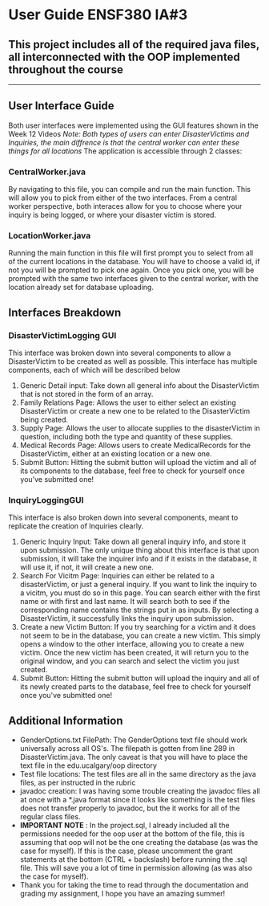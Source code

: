 # User Guide ENSF380 IA#3

## This project includes all of the required java files, all interconnected with the OOP implemented throughout the course
---
## User Interface Guide
Both user interfaces were implemented using the GUI features shown in the Week 12 Videos
*Note: Both types of users can enter DisasterVictims and Inquiries, the main diffrence is that the central worker can enter these things for all locations*
The application is accessible through 2 classes:
### CentralWorker.java
By navigating to this file, you can compile and run the main function. This will allow you to pick from either of the two interfaces. From a central worker perspective, both interaces allow for you to choose where your inquiry is being logged, or where your disaster victim is stored. 
### LocationWorker.java
Running the main function in this file will first prompt you to select from all of the current locations in the database. You will have to choose a valid id, if not you will be prompted to pick one again. Once you pick one, you will be prompted with the same two interfaces given to the central worker, with the location already set for database uploading. 
## Interfaces Breakdown
### DisasterVictimLogging GUI
This interface was broken down into several components to allow a DisasterVictim to be created as well as possible. This interface has multiple components, each of which will be described below
1. Generic Detail input: Take down all general info about the DisasterVictim that is not stored in the form of an array.
2. Family Relations Page: Allows the user to either select an existing DisasterVictim or create a new one to be related to the DisasterVictim being created.
3. Supply Page: Allows the user to allocate supplies to the disasterVictim in question, including both the type and quantity of these supplies.
4. Medical Records Page: Allows users to create MedicalRecords for the DisasterVictim, either at an existing location or a new one. 
5. Submit Button: Hitting the submit button will upload the victim and all of its components to the database, feel free to check for yourself once you've submitted one!
### InquiryLoggingGUI
This interface is also broken down into several components, meant to replicate the creation of Inquiries clearly.
1. Generic Inquiry Input: Take down all general inquiry info, and store it upon submission. The only unique thing about this interface is that upon submission, it will take the inquirer info and if it exists in the database, it will use it, if not, it will create a new one.
2. Search For Vicitm Page: Inquiries can either be related to a disasterVictim, or just a general inquiry. If you want to link the inquiry to a vicitm, you must do so in this page. You can search either with the first name or with first and last name. It will search both to see if the corresponding name contains the strings put in as inputs. By selecting a DisasterVictim, it successfully links the inquiry upon submission.
3. Create a new Victim Button: If you try searching for a victim and it does not seem to be in the database, you can create a new victim. This simply opens a window to the other interface, allowing you to create a new victim. Once the new victim has been created, it will return you to the original window, and you can search and select the victim you just created. 
4. Submit Button: Hitting the submit button will upload the inquiry and all of its newly created parts to the database, feel free to check for yourself once you've submitted one!
## Additional Information
- GenderOptions.txt FilePath: The GenderOptions text file should work universally across all OS's. The filepath is gotten from line 289 in DisasterVictim.java. The only caveat is that you will have to place the text file in the edu.ucalgary/oop directory
- Test file locations: The test files are all in the same directory as the java files, as per instructed in the rubric
- javadoc creation: I was having some trouble creating the javadoc files all at once with a *.java format since it looks like something is the test files does not transfer properly to javadoc, but the it works for all of the regular class files.
- **IMPORTANT NOTE** : In the project.sql, I already included all the permissions needed for the oop user at the bottom of the file, this is assuming that oop will not be the one creating the database (as was the case for myself). If this is the case, please uncomment the grant statements at the bottom (CTRL + backslash) before running the .sql file. This will save you a lot of time in permission allowing (as was also the case for myself).  
- Thank you for taking the time to read through the documentation and grading my assignment, I hope you have an amazing summer!

